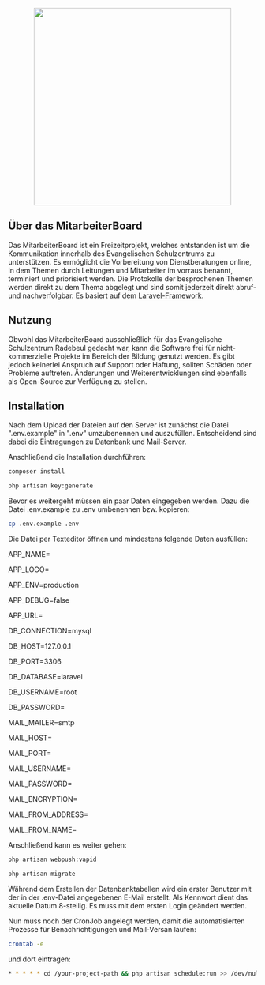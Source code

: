 <p align="center"><img src="https://mitarbeiter.esz-radebeul.de/img/logo.png" width="400"></p>

## Über das MitarbeiterBoard

Das MitarbeiterBoard ist ein Freizeitprojekt, welches entstanden ist um die Kommunikation innerhalb des Evangelischen Schulzentrums zu unterstützen. Es ermöglicht die Vorbereitung von Dienstberatungen online, in dem Themen durch Leitungen und Mitarbeiter im vorraus benannt, terminiert und priorisiert werden. Die Protokolle der besprochenen Themen werden direkt zu dem Thema abgelegt und sind somit jederzeit direkt abruf- und nachverfolgbar.
Es basiert auf dem [Laravel-Framework](https://laravel.com/).

## Nutzung

Obwohl das MitarbeiterBoard ausschließlich für das Evangelische Schulzentrum Radebeul gedacht war, kann die Software frei für nicht-kommerzielle Projekte im Bereich der Bildung genutzt werden. Es gibt jedoch keinerlei Anspruch auf Support oder Haftung, sollten Schäden oder Probleme auftreten.
Änderungen und Weiterentwicklungen sind ebenfalls als Open-Source zur Verfügung zu stellen.

## Installation

Nach dem Upload der Dateien auf den Server ist zunächst die Datei ".env.example" in ".env" umzubenennen und auszufüllen. Entscheidend sind dabei die Eintragungen zu Datenbank und Mail-Server.

Anschließend die Installation durchführen:

```bash
composer install
```
```bash
php artisan key:generate
```

Bevor es weitergeht müssen ein paar Daten eingegeben werden. Dazu die Datei .env.example zu .env umbenennen bzw. kopieren: 

```bash
cp .env.example .env
```

Die Datei per Texteditor öffnen und mindestens folgende Daten ausfüllen:

APP_NAME=

APP_LOGO=

APP_ENV=production

APP_DEBUG=false

APP_URL=


DB_CONNECTION=mysql

DB_HOST=127.0.0.1

DB_PORT=3306

DB_DATABASE=laravel

DB_USERNAME=root

DB_PASSWORD=


MAIL_MAILER=smtp

MAIL_HOST=

MAIL_PORT=

MAIL_USERNAME=

MAIL_PASSWORD=

MAIL_ENCRYPTION=

MAIL_FROM_ADDRESS=

MAIL_FROM_NAME=


Anschließend kann es weiter gehen:

```bash
php artisan webpush:vapid
```

```bash
php artisan migrate
```
Während dem Erstellen der Datenbanktabellen wird ein erster Benutzer mit der in der .env-Datei angegebenen E-Mail erstellt. Als Kennwort dient das aktuelle Datum 8-stellig. Es muss mit dem ersten Login geändert werden.

Nun muss noch der CronJob angelegt werden, damit die automatisierten Prozesse für Benachrichtigungen und Mail-Versan laufen:

```bash
crontab -e
```

und dort eintragen:
```bash
* * * * * cd /your-project-path && php artisan schedule:run >> /dev/null 2>&1
```
